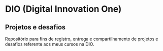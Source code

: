 # DIO (Digital Innovation One)
## Projetos e desafios
Repositório para fins de registro, entrega e compartilhamento de projetos e desafios referente aos meus cursos na DIO.
